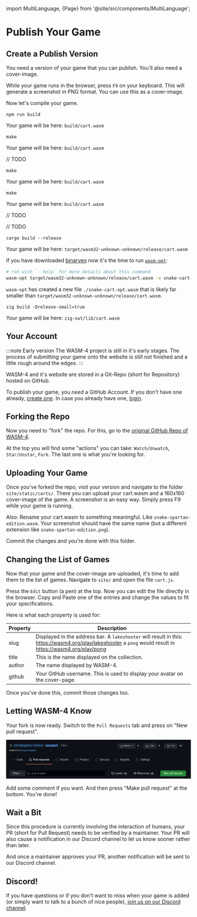 import MultiLanguage, {Page} from '@site/src/components/MultiLanguage';

# Publish Your Game

## Create a Publish Version

You need a version of your game that you can publish. You'll also need a cover-image.

While your game runs in the browser, press `F9` on your keyboard. This will generate a screenshot in PNG format. You can use this as a cover-image.

Now let's compile your game.

<MultiLanguage>

<Page value="assemblyscript">

```shell
npm run build
```

Your game will be here: `build/cart.wasm`

</Page>

<Page value="c">

```shell
make
```

Your game will be here: `build/cart.wasm`

</Page>

<Page value="d">

// TODO

</Page>

<Page value="go">

```shell
make
```

Your game will be here: `build/cart.wasm`

</Page>

<Page value="nelua">

```shell
make
```

Your game will be here: `build/cart.wasm`

</Page>

<Page value="nim">

// TODO

</Page>

<Page value="odin">

// TODO

</Page>

<Page value="rust">

```shell
cargo build --release
```

Your game will be here: `target/wasm32-unknown-unknown/release/cart.wasm`

If you have downloaded [binaryen](https://github.com/WebAssembly/binaryen) now it's the time to run [`wasm-opt`](https://github.com/WebAssembly/binaryen#wasm-opt):

```bash
# run with `--help` for more details about this command
wasm-opt target/wasm32-unknown-unknown/release/cart.wasm -o snake-cart-opt.wasm -Oz --strip-dwarf --strip-producers --zero-filled-memory
```

`wasm-opt` has created a new file `./snake-cart-opt.wasm` that is likely far smaller than `target/wasm32-unknown-unknown/release/cart.wasm`.

</Page>

<Page value="zig">

```shell
zig build -Drelease-small=true
```

Your game will be here: `zig-out/lib/cart.wasm`

</Page>

</MultiLanguage>

## Your Account

:::note Early version
The WASM-4 project is still in it's early stages. The process of submitting your game onto the website is still not finished and a little rough around the edges.
:::

WASM-4 and it's website are stored in a Git-Repo (short for Repository) hosted on GitHub.

To publish your game, you *need* a GitHub Account. If you don't have one already, [create one](https://github.com/join). In case you already have one, [login](https://github.com/login).

## Forking the Repo

Now you need to "fork" the repo. For this, go to the [original GitHub Repo of WASM-4](https://github.com/aduros/wasm4).

At the top you will find some "actions" you can take: `Watch/Unwatch`, `Star/Unstar`, `Fork`. The last one is what you're looking for.

## Uploading Your Game

Once you've forked the repo, visit your version and navigate to the folder `site/static/carts/`. There you can upload your cart.wasm and a 160x160 cover-image of the game. A screenshot is an easy way. Simply press F9 while your game is running.

Also: Rename your cart.wasm to something meaningful. Like `snake-spartan-edition.wasm`. Your screenshot should have the same name (but a different extension like `snake-spartan-edition.png`).

Commit the changes and you're done with this folder.

## Changing the List of Games

Now that your game and the cover-image are uploaded, it's time to add them to the list of games. Navigate to `site/` and open the file `cart.js`.

Press the `Edit` button (a pen) at the top. Now you can edit the file directly in the browser. Copy and Paste one of the entries and change the values to fit your specifications.

Here is what each property is used for:

| Property | Description |
|----------|-------------|
| slug     | Displayed in the address bar. A `lakeshooter` will result in this: https://wasm4.org/play/lakeshooter a `pong` would result in https://wasm4.org/play/pong |
| title    | This is the name displayed on the collection. |
| author   | The name displayed by WASM-4.  |
| github   | Your GitHub username. This is used to display your avatar on the cover-page. |

Once you've done this, commit those changes too.

## Letting WASM-4 Know

Your fork is now ready. Switch to the `Pull Requests` tab and press on "New pull request".

![Pull Request](images/pull-request.png)

Add some comment if you want. And then press "Make pull request" at the bottom. You're done!

## Wait a Bit

Since this procedure is currently involving the interaction of humans, your PR (short for Pull Request) needs to be verified by a maintainer. Your PR will also cause a notification in our Discord channel to let us know sooner rather than later.

And once a maintainer approves your PR, another notification will be sent to our Discord channel.

## Discord!

If you have questions or if you don't want to miss when your game is added (or simply want to talk to a bunch of nice people), [join us on our Discord channel](https://discord.gg/7teRdHdbYk).
